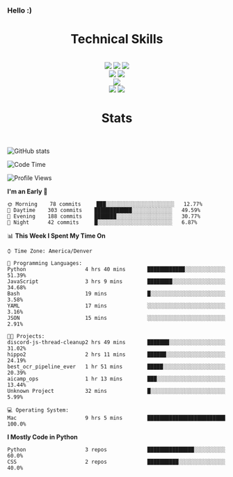 ### Hello :)

<div align='center'>
  <h1>Technical Skills</h1><br>
  <img src = "https://img.shields.io/badge/-HTML5-E34F26?style=flat&logo=html5&logoColor=white"> <img src = "https://img.shields.io/badge/-CSS3-1572B6?style=flat&logo=css3&logoColor=white"> <img src="https://img.shields.io/badge/-Bootstrap-563D7C?style=flat&logo=bootstrap&logoColor=white"> <br />
  <img src="https://img.shields.io/badge/-django-black?style=flat&logo=django"> <img src="https://img.shields.io/badge/-Flask-0d7963?style=flat&logo=flask&logoColor=white"> <br/>
  <img src="https://img.shields.io/badge/-Python%203-black?style=flat&logo=python&logoColor=white"> <br/>
  <img src="https://img.shields.io/badge/-Problem%20Solving-ffa804?style=flat"> <img src="https://img.shields.io/badge/-Database%20Management-4d008f?style=flat"> <br>
</div>

<div align='center'>
  <h1>Stats</h1><br>
</div>

![GitHub stats](https://github-readme-stats.vercel.app/api?username=neverabsolute&count_private=true&include_all_commits=true&bg_color=0D1117&text_color=F3F3F3&title_color=E1E1E1)

<!--START_SECTION:waka-->
![Code Time](http://img.shields.io/badge/Code%20Time-460%20hrs%2034%20mins-blue)

![Profile Views](http://img.shields.io/badge/Profile%20Views-5-blue)

**I'm an Early 🐤** 

```text
🌞 Morning    78 commits     ███░░░░░░░░░░░░░░░░░░░░░░   12.77% 
🌆 Daytime    303 commits    ████████████░░░░░░░░░░░░░   49.59% 
🌃 Evening    188 commits    ███████░░░░░░░░░░░░░░░░░░   30.77% 
🌙 Night      42 commits     █░░░░░░░░░░░░░░░░░░░░░░░░   6.87%

```


📊 **This Week I Spent My Time On** 

```text
⌚︎ Time Zone: America/Denver

💬 Programming Languages: 
Python                   4 hrs 40 mins       ████████████░░░░░░░░░░░░░   51.39% 
JavaScript               3 hrs 9 mins        ████████░░░░░░░░░░░░░░░░░   34.68% 
Bash                     19 mins             █░░░░░░░░░░░░░░░░░░░░░░░░   3.58% 
YAML                     17 mins             ░░░░░░░░░░░░░░░░░░░░░░░░░   3.16% 
JSON                     15 mins             ░░░░░░░░░░░░░░░░░░░░░░░░░   2.91%

🐱‍💻 Projects: 
discord-js-thread-cleanup2 hrs 49 mins       ███████░░░░░░░░░░░░░░░░░░   31.02% 
hippo2                   2 hrs 11 mins       ██████░░░░░░░░░░░░░░░░░░░   24.19% 
best_ocr_pipeline_ever   1 hr 51 mins        █████░░░░░░░░░░░░░░░░░░░░   20.39% 
aicamp_ops               1 hr 13 mins        ███░░░░░░░░░░░░░░░░░░░░░░   13.44% 
Unknown Project          32 mins             █░░░░░░░░░░░░░░░░░░░░░░░░   5.99%

💻 Operating System: 
Mac                      9 hrs 5 mins        █████████████████████████   100.0%

```

**I Mostly Code in Python** 

```text
Python                   3 repos             ███████████████░░░░░░░░░░   60.0% 
CSS                      2 repos             ██████████░░░░░░░░░░░░░░░   40.0%

```



<!--END_SECTION:waka-->
